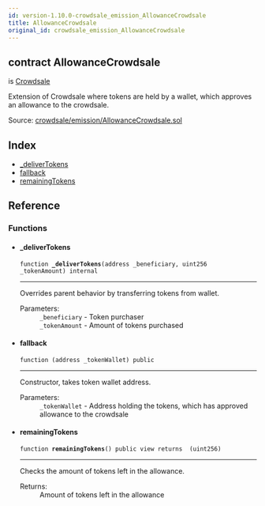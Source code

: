 ```yaml
---
id: version-1.10.0-crowdsale_emission_AllowanceCrowdsale
title: AllowanceCrowdsale
original_id: crowdsale_emission_AllowanceCrowdsale
---
```


<div class="contract-doc"><div class="contract"><h2 class="contract-header"><span class="contract-kind">contract</span> AllowanceCrowdsale</h2><p class="base-contracts"><span>is</span> <a href="crowdsale_Crowdsale.html">Crowdsale</a></p><p class="description">Extension of Crowdsale where tokens are held by a wallet, which approves an allowance to the crowdsale.</p><div class="source">Source: <a href="https://github.com/OpenZeppelin/zeppelin-solidity/blob/v1.10.0/contracts/crowdsale/emission/AllowanceCrowdsale.sol" target="_blank">crowdsale/emission/AllowanceCrowdsale.sol</a></div></div><div class="index"><h2>Index</h2><ul><li><a href="crowdsale_emission_AllowanceCrowdsale.html#_deliverTokens">_deliverTokens</a></li><li><a href="crowdsale_emission_AllowanceCrowdsale.html#">fallback</a></li><li><a href="crowdsale_emission_AllowanceCrowdsale.html#remainingTokens">remainingTokens</a></li></ul></div><div class="reference"><h2>Reference</h2><div class="functions"><h3>Functions</h3><ul><li><div class="item function"><span id="_deliverTokens" class="anchor-marker"></span><h4 class="name">_deliverTokens</h4><div class="body"><code class="signature">function <strong>_deliverTokens</strong><span>(address _beneficiary, uint256 _tokenAmount) </span><span>internal </span></code><hr/><div class="description"><p>Overrides parent behavior by transferring tokens from wallet.</p></div><dl><dt><span class="label-parameters">Parameters:</span></dt><dd><div><code>_beneficiary</code> - Token purchaser</div><div><code>_tokenAmount</code> - Amount of tokens purchased</div></dd></dl></div></div></li><li><div class="item function"><span id="fallback" class="anchor-marker"></span><h4 class="name">fallback</h4><div class="body"><code class="signature">function <strong></strong><span>(address _tokenWallet) </span><span>public </span></code><hr/><div class="description"><p>Constructor, takes token wallet address.</p></div><dl><dt><span class="label-parameters">Parameters:</span></dt><dd><div><code>_tokenWallet</code> - Address holding the tokens, which has approved allowance to the crowdsale</div></dd></dl></div></div></li><li><div class="item function"><span id="remainingTokens" class="anchor-marker"></span><h4 class="name">remainingTokens</h4><div class="body"><code class="signature">function <strong>remainingTokens</strong><span>() </span><span>public </span><span>view </span><span>returns  (uint256) </span></code><hr/><div class="description"><p>Checks the amount of tokens left in the allowance.</p></div><dl><dt><span class="label-return">Returns:</span></dt><dd>Amount of tokens left in the allowance</dd></dl></div></div></li></ul></div></div></div>
